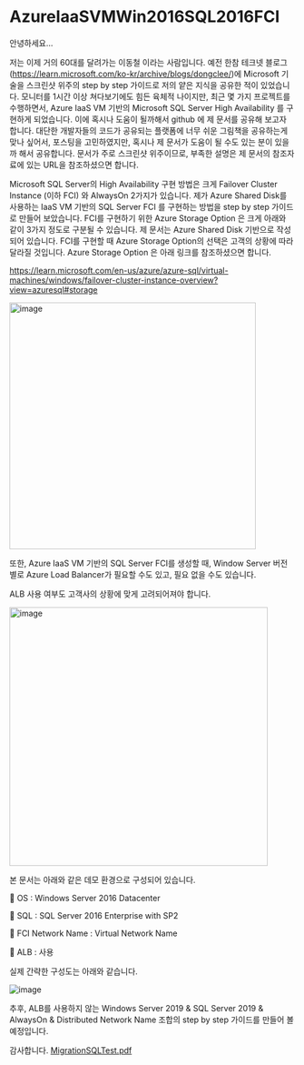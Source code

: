 # AzureIaaSVMWin2016SQL2016FCI

안녕하세요…

저는 이제 거의 60대를 달려가는 이동철 이라는 사람입니다.
예전 한참 테크넷 블로그(https://learn.microsoft.com/ko-kr/archive/blogs/dongclee/)에 Microsoft 기술을 스크린샷 위주의 step by step 가이드로 저의 얕은 지식을 공유한 적이 있었습니다.
모니터를 1시간 이상 쳐다보기에도 힘든 육체적 나이지만, 최근 몇 가지 프로젝트를 수행하면서, Azure IaaS VM 기반의 Microsoft SQL Server High Availability 를 구현하게 되었습니다. 이에 혹시나 도움이 될까해서 github 에 제 문서를 공유해 보고자 합니다.
대단한 개발자들의 코드가 공유되는 플랫폼에 너무 쉬운 그림책을 공유하는게 맞나 싶어서, 포스팅을 고민하였지만, 혹시나 제 문서가 도움이 될 수도 있는 분이 있을까 해서 공유합니다.
문서가 주로 스크린샷 위주이므로, 부족한 설명은 제 문서의 참조자료에 있는 URL을 참조하셨으면 합니다.

Microsoft SQL Server의 High Availability 구현 방법은 크게 Failover Cluster Instance (이하 FCI) 와 AlwaysOn 2가지가 있습니다.
제가 Azure Shared Disk를 사용하는 IaaS VM 기반의 SQL Server FCI 를 구현하는 방법을 step by step 가이드로 만들어 보았습니다. FCI를 구현하기 위한 Azure Storage Option 은 크게 아래와 같이 3가지 정도로 구분될 수 있습니다. 제 문서는 Azure Shared Disk 기반으로 작성되어 있습니다. FCI를 구현할 때 Azure Storage Option의 선택은 고객의 상황에 따라 달라질 것입니다. Azure Storage Option 은 아래 링크를 참조하셨으면 합니다.

https://learn.microsoft.com/en-us/azure/azure-sql/virtual-machines/windows/failover-cluster-instance-overview?view=azuresql#storage

<img width="434" alt="image" src="https://user-images.githubusercontent.com/42400574/214303908-c9ae4b26-92fe-4204-8810-592d3be1f2ba.png">

또한, Azure IaaS VM 기반의 SQL Server FCI를 생성할 때, Window Server 버전 별로 Azure Load Balancer가 필요할 수도 있고, 필요 없을 수도 있습니다.

ALB 사용 여부도 고객사의 상황에 맞게 고려되어져야 합니다.

<img width="455" alt="image" src="https://user-images.githubusercontent.com/42400574/214304098-0048e2ed-e565-48c8-b44c-3b41421c953a.png">

본 문서는 아래와 같은 데모 환경으로 구성되어 있습니다.

	OS : Windows Server 2016 Datacenter

	SQL : SQL Server 2016 Enterprise with SP2

	FCI Network Name : Virtual Network Name

	ALB : 사용

실제 간략한 구성도는 아래와 같습니다.

 ![image](https://user-images.githubusercontent.com/42400574/214303597-1ff7ad8f-8920-454a-aab1-ea52577bd460.png)


추후, ALB를 사용하지 않는 Windows Server 2019 & SQL Server 2019 & AlwaysOn & Distributed Network Name 조합의 step by step 가이드를 만들어 볼 예정입니다.

감사합니다.
[MigrationSQLTest.pdf](https://github.com/dongclee/AzureIaaSVMWin2016SQL2016FCI/files/10490319/MigrationSQLTest.pdf)
